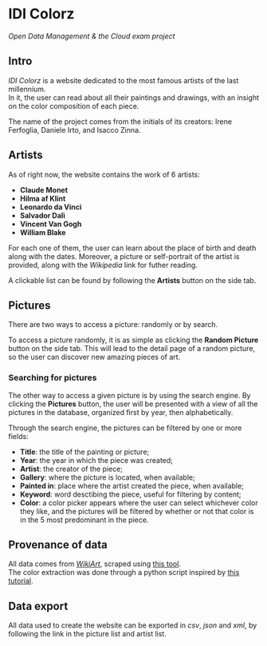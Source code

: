 # IDI Colorz
*Open Data Management &amp; the Cloud exam project*

## Intro
*IDI Colorz* is a website dedicated to the most famous artists of the last millennium.   
In it, the user can read about all their paintings and drawings, with an insight on the color composition of each piece.  

The name of the project comes from the initials of its creators: Irene Ferfoglia, Daniele Irto, and Isacco Zinna.


## Artists
As of right now, the website contains the work of 6 artists:
* **Claude Monet**
* **Hilma af Klint**
* **Leonardo da Vinci**
* **Salvador Dalì**
* **Vincent Van Gogh**
* **William Blake**

For each one of them, the user can learn about the place of birth and death along with the dates. Moreover, a picture or self-portrait of the artist is provided, along with the *Wikipedia* link for futher reading. 

A clickable list can be found by following the **Artists** button on the side tab.

## Pictures
There are two ways to access a picture: randomly or by search.

To access a picture randomly, it is as simple as clicking the **Random Picture** button on the side tab. This will lead to the detail page of a random picture, so the user can discover new amazing pieces of art.

### Searching for pictures
The other way to access a given picture is by using the search engine. By clicking the **Pictures** button, the user will be presented with a view of all the pictures in the database, organized first by year, then alphabetically. 

Through the search engine, the pictures can be filtered by one or more fields:
* **Title**: the title of the painting or picture;
* **Year**: the year in which the piece was created;
* **Artist**: the creator of the piece;
* **Gallery**: where the picture is located, when available;
* **Painted in**: place where the artist created the piece, when available;
* **Keyword**: word desctibing the piece, useful for filtering by content;
* **Color**: a color picker appears where the user can select whichever color they like, and the pictures will be filtered by whether or not that color is in the 5 most predominant in the piece. 

## Provenance of data
All data comes from [*WikiArt*](https://www.wikiart.org), scraped using [this tool](https://github.com/lucasdavid/wikiart).  
The color extraction was done through a python script inspired by [this tutorial](https://www.alessandroai.com/extract-and-analyze-colors-from-any-image/).

## Data export
All data used to create the website can be exported in *csv*, *json* and *xml*, by following the link in the picture list and artist list.
